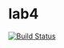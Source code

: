 # lab4
[![Build Status](https://travis-ci.org/mariekeller/lab4.svg?branch=master)](https://travis-ci.org/mariekeller/lab4)
